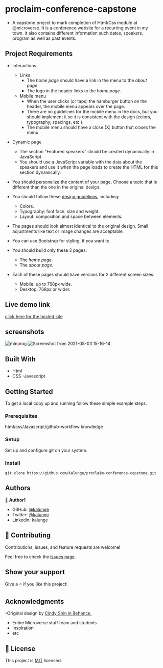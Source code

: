 
# proclaim-conference-capstone

- A capstone project to mark completion of Html/Css module at @microverse. It is a conference website for a recurring event in my town. It also contains different information such dates, speakers, program as well as past events.

## Project Requirements

- Interactions
  - Links
    - The _home page_ should have a link in the menu to the _about page_.
    - The logo in the header links to the _home page_.
  - Mobile menu
    - When the user clicks (or taps) the hamburger button on the header, the mobile menu appears over the page.
    - There are no guidelines for the mobile menu in the docs, but you should implement it so it is consistent with the design (colors, typography, spacings, etc.).
    - The mobile menu should have a close (X) button that closes the menu.
- Dynamic page

  - The section "Featured speakers" should be created dynamically in JavaScript.
  - You should use a JavaScript variable with the data about the speakers and use it when the page loads to create the HTML for this section dynamically.

- You should personalize the content of your page. Choose a topic that is different than the one in the original design.
- You should follow these [design guidelines](https://www.behance.net/gallery/29845175/CC-Global-Summit-2015), including:
  - Colors.
  - Typography: font face, size and weight.
  - Layout: composition and space between elements.
- The pages should look almost identical to the original design. Small adjustments like text or image changes are acceptable.
- You can use Bootstrap for styling, if you want to.
- You should build only these 2 pages:
  - The _home page_.
  - The _about page_.
- Each of these pages should have versions for 2 different screen sizes:
  - Mobile: up to 768px wide.
  - Desktop: 768px or wider.

## Live demo link

[click here for the hosted site](https://kalunge.github.io/proclaim-conference-capstone/)

## screenshots

![minprog](https://user-images.githubusercontent.com/50773868/128030866-bd928ec4-5f34-4674-92f7-c4cbddf48375.png)
![Screenshot from 2021-08-03 15-16-14](https://user-images.githubusercontent.com/50773868/128031324-5e60deed-3869-41d7-8a39-d74d8d490c8f.png)


## Built With

- Html
- CSS
-Javascript

## Getting Started

To get a local copy up and running follow these simple example steps.

### Prerequisites

html/css/Javascript/github-workflow knowledge

### Setup

Set up and configure git on your system.

### Install

```
git clone https://github.com/Kalunge/proclaim-conference-capstone.git

```

## Authors

👤 **Author1**

- GitHub: [@kalunge](https://github.com/kalunge)
- Twitter: [@kalunge](https://twitter.com/titus_muthomi)
- LinkedIn: [kalunge](https://linkedin.com/in/titus_muthomi)

## 🤝 Contributing

Contributions, issues, and feature requests are welcome!

Feel free to check the [issues page](../../issues/).

## Show your support

Give a ⭐️ if you like this project!

## Acknowledgments

-Original design by [Cindy Shin in Behance.](https://www.behance.net/adagio07)

- Entire Microverse staff team and students
- Inspiration
- etc

## 📝 License

This project is [MIT](https://github.com/git/git-scm.com/blob/main/MIT-LICENSE.txt) licensed.

